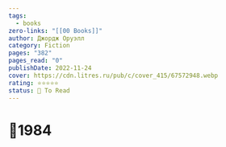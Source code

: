 ```yaml
---
tags:
  - books
zero-links: "[[00 Books]]"
author: Джордж Оруэлл
category: Fiction
pages: "382"
pages_read: "0"
publishDate: 2022-11-24
cover: https://cdn.litres.ru/pub/c/cover_415/67572948.webp
rating: ⭐⭐⭐⭐⭐
status: 📌 To Read
---
```

# 📔1984